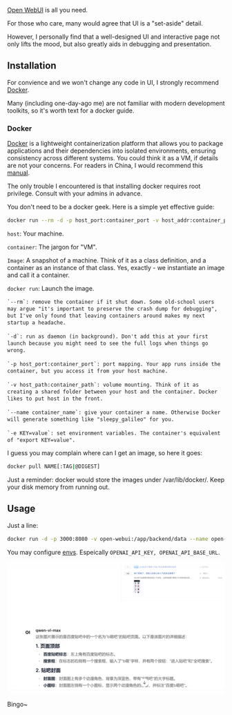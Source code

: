 [Open WebUI](https://docs.openwebui.com/) is all you need.

For those who care, many would agree that UI is a "set-aside" detail.

However, I personally find that a well-designed UI and interactive page not only lifts the mood, but also greatly aids in debugging and presentation.

## Installation

For convience and we won't change any code in UI, I strongly recommend [Docker](https://docs.openwebui.com/#quick-start-with-docker-).

Many (including one-day-ago me) are not familiar with modern development toolkits, so it's worth text for a docker guide.

### Docker 

[Docker](https://www.docker.com/) is a lightweight containerization platform that allows you to package applications and their dependencies into isolated environments, ensuring consistency across different systems. You could think it as a VM, if details are not your concerns. For readers in China, I would recommend this [manual](https://yeasy.gitbook.io/docker_practice/install/ubuntu).

The only trouble I encountered is that installing docker requires root privilege. Consult with your admins in advance.

You don't need to be a docker geek. Here is a simple yet effective guide:

```bash
docker run --rm -d -p host_port:container_port -v host_addr:container_port --name [name] -e ENV=VALUE [IMAGE]
```

`host`: Your machine.

`container`: The jargon for "VM".

`Image`: A snapshot of a machine. Think of it as a class definition, and a container as an instance of that class. Yes, exactly - we instantiate an image and call it a container.

`docker run`: Launch the image.

    `--rm`: remove the container if it shut down. Some old-school users may argue "it's important to preserve the crash dump for debugging", but I've only found that leaving containers around makes my next startup a headache.

    `-d`: run as daemon (in background). Don't add this at your first launch because you might need to see the full logs when things go wrong.

    `-p host_port:container_port`: port mapping. Your app runs inside the container, but you access it from your host machine.

    `-v host_path:container_path`: volume mounting. Think of it as creating a shared folder between your host and the container. Docker likes to put host in the front.

    `--name container_name`: give your container a name. Otherwise Docker will generate something like "sleepy_galileo" for you.

    `-e KEY=value`: set environment variables. The container's equivalent of "export KEY=value". 


I guess you may complain where can I get an image, so here it goes:

```bash
docker pull NAME[:TAG|@DIGEST]
```

Just a reminder: docker would store the images under /var/lib/docker/. Keep your disk memory from running out.

## Usage

Just a line:

```bash
docker run -d -p 3000:8080 -v open-webui:/app/backend/data --name open-webui ghcr.io/open-webui/open-webui:main
```

You may configure [envs](https://docs.openwebui.com/getting-started/env-configuration). Espeically `OPENAI_API_KEY, OPENAI_API_BASE_URL`.

![](../imgs/ui_shot.png)

Bingo~

